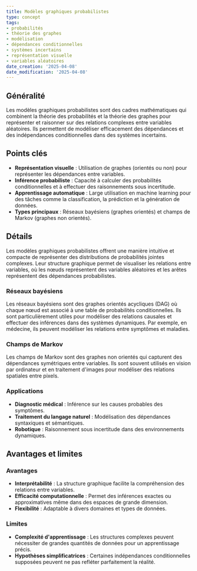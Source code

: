 ```yaml
---
title: Modèles graphiques probabilistes
type: concept
tags:
- probabilités
- théorie des graphes
- modélisation
- dépendances conditionnelles
- systèmes incertains
- représentation visuelle
- variables aléatoires
date_creation: '2025-04-08'
date_modification: '2025-04-08'
---
```

## Généralité

Les modèles graphiques probabilistes sont des cadres mathématiques qui combinent la théorie des probabilités et la théorie des graphes pour représenter et raisonner sur des relations complexes entre variables aléatoires. Ils permettent de modéliser efficacement des dépendances et des indépendances conditionnelles dans des systèmes incertains.

## Points clés

- **Représentation visuelle** : Utilisation de graphes (orientés ou non) pour représenter les dépendances entre variables.
- **Inférence probabiliste** : Capacité à calculer des probabilités conditionnelles et à effectuer des raisonnements sous incertitude.
- **Apprentissage automatique** : Large utilisation en machine learning pour des tâches comme la classification, la prédiction et la génération de données.
- **Types principaux** : Réseaux bayésiens (graphes orientés) et champs de Markov (graphes non orientés).

## Détails

Les modèles graphiques probabilistes offrent une manière intuitive et compacte de représenter des distributions de probabilités jointes complexes. Leur structure graphique permet de visualiser les relations entre variables, où les nœuds représentent des variables aléatoires et les arêtes représentent des dépendances probabilistes.

### Réseaux bayésiens
Les réseaux bayésiens sont des graphes orientés acycliques (DAG) où chaque nœud est associé à une table de probabilités conditionnelles. Ils sont particulièrement utiles pour modéliser des relations causales et effectuer des inférences dans des systèmes dynamiques. Par exemple, en médecine, ils peuvent modéliser les relations entre symptômes et maladies.

### Champs de Markov
Les champs de Markov sont des graphes non orientés qui capturent des dépendances symétriques entre variables. Ils sont souvent utilisés en vision par ordinateur et en traitement d'images pour modéliser des relations spatiales entre pixels.

### Applications
- **Diagnostic médical** : Inférence sur les causes probables des symptômes.
- **Traitement du langage naturel** : Modélisation des dépendances syntaxiques et sémantiques.
- **Robotique** : Raisonnement sous incertitude dans des environnements dynamiques.

## Avantages et limites

### Avantages
- **Interprétabilité** : La structure graphique facilite la compréhension des relations entre variables.
- **Efficacité computationnelle** : Permet des inférences exactes ou approximatives même dans des espaces de grande dimension.
- **Flexibilité** : Adaptable à divers domaines et types de données.

### Limites
- **Complexité d'apprentissage** : Les structures complexes peuvent nécessiter de grandes quantités de données pour un apprentissage précis.
- **Hypothèses simplificatrices** : Certaines indépendances conditionnelles supposées peuvent ne pas refléter parfaitement la réalité.